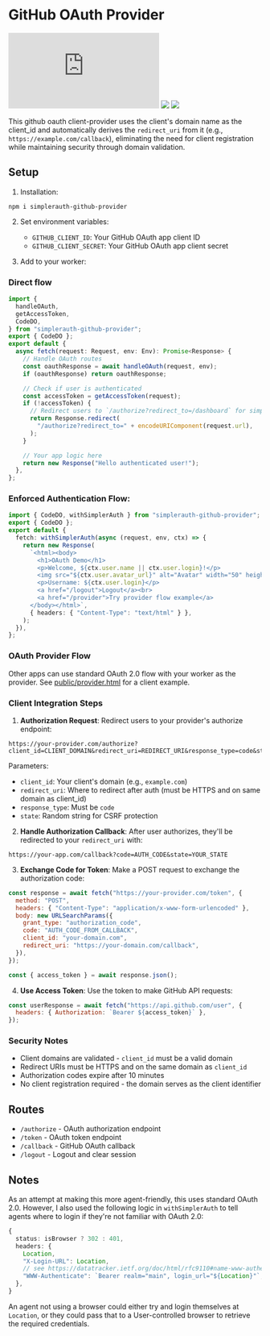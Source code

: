 # GitHub OAuth Provider

[![janwilmake/github-oauth-client-provider context](https://badge.forgithub.com/janwilmake/github-oauth-client-provider/tree/main/README.md)](https://uithub.com/janwilmake/github-oauth-client-provider/tree/main/README.md) [![](https://b.lmpify.com)](https://letmeprompt.com?q=https://uithub.com/janwilmake/github-oauth-client-provider/tree/main/README.md) [![](https://badge.xymake.com/janwilmake/status/1935257829767524501)](https://x.com/janwilmake/status/1935257829767524501)

This github oauth client-provider uses the client's domain name as the client_id and automatically derives the `redirect_uri` from it (e.g., `https://example.com/callback`), eliminating the need for client registration while maintaining security through domain validation.

## Setup

1. Installation:

```
npm i simplerauth-github-provider
```

2. Set environment variables:

   - `GITHUB_CLIENT_ID`: Your GitHub OAuth app client ID
   - `GITHUB_CLIENT_SECRET`: Your GitHub OAuth app client secret

3. Add to your worker:

### Direct flow

```typescript
import {
  handleOAuth,
  getAccessToken,
  CodeDO,
} from "simplerauth-github-provider";
export { CodeDO };
export default {
  async fetch(request: Request, env: Env): Promise<Response> {
    // Handle OAuth routes
    const oauthResponse = await handleOAuth(request, env);
    if (oauthResponse) return oauthResponse;

    // Check if user is authenticated
    const accessToken = getAccessToken(request);
    if (!accessToken) {
      // Redirect users to `/authorize?redirect_to=/dashboard` for simple login.
      return Response.redirect(
        "/authorize?redirect_to=" + encodeURIComponent(request.url),
      );
    }

    // Your app logic here
    return new Response("Hello authenticated user!");
  },
};
```

### Enforced Authentication Flow:

```typescript
import { CodeDO, withSimplerAuth } from "simplerauth-github-provider";
export { CodeDO };
export default {
  fetch: withSimplerAuth(async (request, env, ctx) => {
    return new Response(
      `<html><body>
        <h1>OAuth Demo</h1>
        <p>Welcome, ${ctx.user.name || ctx.user.login}!</p>
        <img src="${ctx.user.avatar_url}" alt="Avatar" width="50" height="50">
        <p>Username: ${ctx.user.login}</p>
        <a href="/logout">Logout</a><br>
        <a href="/provider">Try provider flow example</a>
      </body></html>`,
      { headers: { "Content-Type": "text/html" } },
    );
  }),
};
```

### OAuth Provider Flow

Other apps can use standard OAuth 2.0 flow with your worker as the provider. See [public/provider.html](public/provider.html) for a client example.

### Client Integration Steps

1. **Authorization Request**: Redirect users to your provider's authorize endpoint:

```
https://your-provider.com/authorize?client_id=CLIENT_DOMAIN&redirect_uri=REDIRECT_URI&response_type=code&state=RANDOM_STATE
```

Parameters:

- `client_id`: Your client's domain (e.g., `example.com`)
- `redirect_uri`: Where to redirect after auth (must be HTTPS and on same domain as client_id)
- `response_type`: Must be `code`
- `state`: Random string for CSRF protection

2. **Handle Authorization Callback**: After user authorizes, they'll be redirected to your `redirect_uri` with:

```
https://your-app.com/callback?code=AUTH_CODE&state=YOUR_STATE
```

3. **Exchange Code for Token**: Make a POST request to exchange the authorization code:

```javascript
const response = await fetch("https://your-provider.com/token", {
  method: "POST",
  headers: { "Content-Type": "application/x-www-form-urlencoded" },
  body: new URLSearchParams({
    grant_type: "authorization_code",
    code: "AUTH_CODE_FROM_CALLBACK",
    client_id: "your-domain.com",
    redirect_uri: "https://your-domain.com/callback",
  }),
});

const { access_token } = await response.json();
```

4. **Use Access Token**: Use the token to make GitHub API requests:

```javascript
const userResponse = await fetch("https://api.github.com/user", {
  headers: { Authorization: `Bearer ${access_token}` },
});
```

### Security Notes

- Client domains are validated - `client_id` must be a valid domain
- Redirect URIs must be HTTPS and on the same domain as `client_id`
- Authorization codes expire after 10 minutes
- No client registration required - the domain serves as the client identifier

## Routes

- `/authorize` - OAuth authorization endpoint
- `/token` - OAuth token endpoint
- `/callback` - GitHub OAuth callback
- `/logout` - Logout and clear session

## Notes

As an attempt at making this more agent-friendly, this uses standard OAuth 2.0. However, I also used the following logic in `withSimplerAuth` to tell agents where to login if they're not familiar with OAuth 2.0:

```ts
{
  status: isBrowser ? 302 : 401,
  headers: {
    Location,
    "X-Login-URL": Location,
    // see https://datatracker.ietf.org/doc/html/rfc9110#name-www-authenticate
    "WWW-Authenticate": `Bearer realm="main", login_url="${Location}"`,
  },
}
```

An agent not using a browser could either try and login themselves at `Location`, or they could pass that to a User-controlled browser to retrieve the required credentials.
